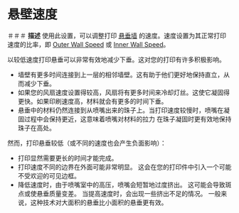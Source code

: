 悬壁速度
====
＃＃＃ **描述**
使用此设置，可以调整打印 [悬垂墙](wall_overhang_angle.md) 的速度。速度设置为其正常打印速度的比率，即 [Outer Wall Speed](../speed/speed_wall_0.md) 或 [Inner Wall Speed](../speed/speed_wall_x.md)。

以较低速度打印悬垂可以非常有效地减少下垂。这对您的打印有许多积极影响。
* 墙壁有更多时间连接到上一层的相邻墙壁。这有助于他们更好地保持直立，从而减少下垂。
* 如果您的风扇速度设置得较高，风扇将有更多时间来冷却灯丝。这使它凝固得更快。如果印刷速度高，材料就会有更多的时间下垂。
* 悬垂中的材料仍然连接到从喷嘴出来的珠子上。当打印速度较慢时，喷嘴在凝固过程中会保持更近，这意味着喷嘴对材料的拉力 在珠子凝固时更有效地保持珠子在高处。

 然而，打印悬垂较低（或不同的速度也会产生负面影响）：
 * 打印显然需要更长的时间才能完成。
 * 打印速度不同的边界在外面可能非常明显。 这会在您的打印件中引入一个可能不受欢迎的可见边框。
 * 降低速度时，由于喷嘴室中的高压，喷嘴会短暂地过度挤出。 这可能会导致斑点或使悬垂质量变差。 当提高速度时，会出现一些挤出不足的情况。 一般来说，这种技术对大面积的悬垂比小面积的悬垂更有效。
<!--machine translation-->